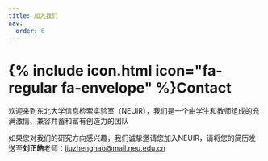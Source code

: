 ```yaml
---
title: 加入我们
nav:
  order: 6
---
```


# {% include icon.html icon="fa-regular fa-envelope" %}Contact

欢迎来到东北大学信息检索实验室（NEUIR），我们是一个由学生和教师组成的充满激情、兼容并蓄和富有创造力的团队

如果您对我们的研究方向感兴趣，我们诚挚邀请您加入NEUIR，请将您的简历发送至**刘正皓**老师：[liuzhenghao@mail.neu.edu.cn](mailto://liuzhenghao@mail.neu.edu.cn)

